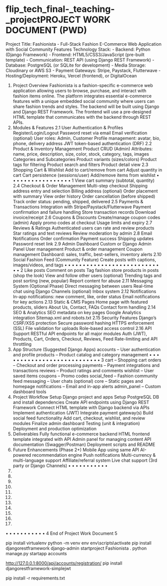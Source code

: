 # flip_tech_final-_teaching-_projectPROJECT WORK DOCUMENT (PWD)
Project Title: Fashionista - Full-Stack Fashion E-Commerce Web Application with Social Community Features
Technology Stack: - Backend: Python (Django Framework) - Frontend: HTML5/CSS3/JavaScript (pre-built
template) - Communication: REST API (using Django REST Framework) - Database: PostgreSQL (or SQLite
for development) - Media Storage: Cloudinary or AWS S3 - Payment Gateways: Stripe, Paystack,
Flutterwave - Hosting/Deployment: Heroku, Vercel (frontend), or DigitalOcean
1. Project Overview
Fashionista is a fashion-specific e-commerce web application allowing users to browse, purchase, and
interact with fashion items online. The platform integrates essential e-commerce features with a unique
embedded social community where users can share fashion trends and styles.
The backend will be built using Django and Django REST Framework. The frontend will use a pre-designed
HTML template that communicates with the backend through REST APIs.
2. Modules & Features
2.1 User Authentication & Profiles
Register/Login/Logout
Password reset via email
Email verification (optional)
User roles: Admin, Customer
Profile management: avatar, bio, phone, delivery address
JWT token-based authentication (DRF)
2.2 Product & Inventory Management
Product CRUD (Admin)
Attributes: name, price, description, size, color, stock, category, tags, images
Categories and Subcategories
Product variants (sizes/colors)
Product tags for filtering
Product search and filters
Product detail view
2.3 Shopping Cart & Wishlist
Add to cart/remove from cart
Adjust quantity in cart
Cart persistence (sessions/user)
Add/remove items from wishlist
• 
• 
• 
• 
• 
• 
• 
• 
• 
• 
• 
• 
• 
• 
• 
• 
• 
1
View cart summary (subtotal, quantity)
2.4 Checkout & Order Management
Multi-step checkout
Shipping address entry and selection
Billing address (optional)
Order placement with summary
View order history
Order cancellation (before shipped)
Track order status: pending, shipped, delivered
2.5 Payments & Transactions
Integration with Stripe/Paystack/Flutterwave
Payment confirmation and failure handling
Store transaction records
Download invoice/receipt
2.6 Coupons & Discounts
Create/manage coupon codes (admin)
Apply promo codes at checkout
Usage limits and expiry
2.7 Reviews & Ratings
Authenticated users can rate and review products
Star ratings and text reviews
Review moderation by admin
2.8 Email Notifications
Order confirmation
Payment success
Shipping updates
Password reset link
2.9 Admin Dashboard
Custom or Django Admin Panel
User management
Product & order management
Coupon management
Dashboard: sales, traffic, best-sellers, inventory alerts
2.10 Social Fashion Feed (Community Feature)
Create posts with captions, images/videos, and tags
• 
• 
• 
• 
• 
• 
• 
• 
• 
• 
• 
• 
• 
• 
• 
• 
• 
• 
• 
• 
• 
• 
• 
• 
• 
• 
• 
• 
2
Like posts
Comment on posts
Tag fashion store products in posts (shop the look)
View and follow other users (optional)
Trending tags and post sorting (new, popular)
Report content for abuse
2.11 Messaging System (Optional Phase)
Direct messaging between users
Real-time chat using Django Channels (optional)
Inbox system
2.12 Notifications
In-app notifications: new comment, like, order status
Email notifications for key actions
2.13 Static & CMS Pages
Home page with featured products, sliders
About Us, Contact, FAQs
Contact form handling
2.14 SEO & Analytics
SEO metadata on key pages
Google Analytics integration
Sitemap.xml and robots.txt
2.15 Security Features
Django’s CSRF/XSS protection
Secure password hashing
HTTPS enforcement (SSL)
File validation for uploads
Role-based access control
2.16 API Support
RESTful API endpoints for all major modules
Auth (JWT), Products, Cart, Orders, Checkout, Reviews, Feed
Rate-limiting and API throttling
3. App Structure (Suggested Django Apps)
accounts – User authentication and profile
products – Product catalog and category management
• 
• 
• 
• 
• 
• 
• 
• 
• 
• 
• 
• 
• 
• 
• 
• 
• 
• 
• 
• 
• 
• 
• 
• 
• 
• 
• 
3
cart – Shopping cart
orders – Checkout and order processing
payments – Payment integrations and transactions
reviews – Product ratings and comments
wishlist – User saved items
coupons – Promo codes
social_feed – Fashion community feed
messaging – User chats (optional)
core – Static pages and homepage
notifications – Email and in-app alerts
admin_panel – Custom dashboard tools
4. Project Workflow
Setup Django project and apps
Setup PostgreSQL DB and install dependencies
Create API endpoints using Django REST Framework
Connect HTML template with Django backend via APIs
Implement authentication (JWT)
Integrate payment gateway(s)
Build social feed functionality
Add cart, checkout, wishlist, and review modules
Finalize admin dashboard
Testing (unit & integration)
Deployment and production optimization
5. Deliverables
Fully functional e-commerce backend
HTML frontend template integrated with API
Admin panel for managing content
API documentation (Swagger/Postman)
Deployment scripts and README
6. Future Enhancements (Phase 2+)
Mobile App using same API
AI-powered recommendation engine
Push notifications
Multi-currency & multi-language support
Affiliate/referral system
Live chat support (3rd party or Django Channels)
• 
• 
• 
• 
• 
• 
• 
• 
• 
• 
• 
1. 
2. 
3. 
4. 
5. 
6. 
7. 
8. 
9. 
10. 
11. 
• 
• 
• 
• 
• 
• 
• 
• 
• 
• 
• 
4
End of Project Work Document
5




pip install virtualenv
python -m venv env
env\scripts\activate
pip install djangorestframework 
django-admin startproject Fashionista .
python manage.py startapp accounts


http://127.0.0.1:8000/api/accounts/registration/
pip install djangorestframework-simplejwt


pip install -r requirements.txt


